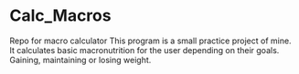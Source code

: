 # Calc_Macros
Repo for macro calculator
This program is a small practice project of mine. It calculates basic macronutrition for the user depending on their goals. Gaining, maintaining or losing weight. 
